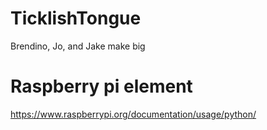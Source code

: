 # TicklishTongue
Brendino, Jo, and Jake make big

# Raspberry pi element
https://www.raspberrypi.org/documentation/usage/python/
